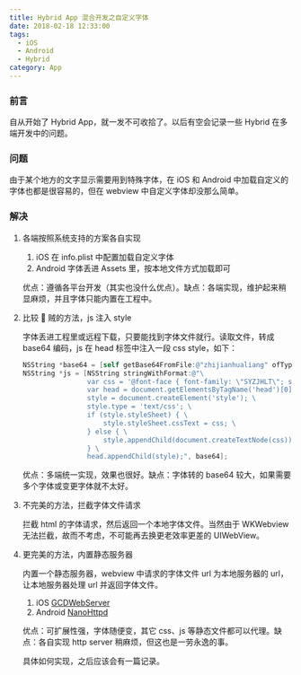 ```yaml
---
title: Hybrid App 混合开发之自定义字体
date: 2018-02-18 12:33:00
tags:
  - iOS
  - Android
  - Hybrid
category: App
---
```


### 前言

自从开始了 Hybrid App，就一发不可收拾了。以后有空会记录一些 Hybrid 在多端开发中的问题。

### 问题

由于某个地方的文字显示需要用到特殊字体，在 iOS 和 Android 中加载自定义的字体也都是很容易的，但在 webview 中自定义字体却没那么简单。

### 解决

1. 各端按照系统支持的方案各自实现

    1. iOS 在 info.plist 中配置加载自定义字体
    2. Android 字体丢进 Assets 里，按本地文件方式加载即可

    优点：遵循各平台开发（其实也没什么优点）。缺点：各端实现，维护起来稍显麻烦，并且字体只能内置在工程中。

2. 比较 🐔 贼的方法，js 注入 style

    字体丢进工程里或远程下载，只要能找到字体文件就行。读取文件，转成 base64 编码，js 在 head 标签中注入一段 css style，如下：

    ```ObjectiveC
    NSString *base64 = [self getBase64FromFile:@"zhijianhualiang" ofType:@"ttf"];
    NSString *js = [NSString stringWithFormat:@"\
                    var css = '@font-face { font-family: \"SYZJHLT\"; src: url(data:font/ttf;base64,%@) format(\"truetype\");}'; \
                    var head = document.getElementsByTagName('head')[0], \
                    style = document.createElement('style'); \
                    style.type = 'text/css'; \
                    if (style.styleSheet) { \
                        style.styleSheet.cssText = css; \
                    } else { \
                        style.appendChild(document.createTextNode(css)); \
                    } \
                    head.appendChild(style);", base64];
    ```

    优点：多端统一实现，效果也很好。缺点：字体转的 base64 较大，如果需要多个字体或变更字体就不太好。

3. 不完美的方法，拦截字体文件请求

    拦截 html 的字体请求，然后返回一个本地字体文件。当然由于 WKWebview 无法拦截，故而不考虑，不可能再去换更老效率更差的 UIWebView。

4. 更完美的方法，内置静态服务器

    内置一个静态服务器，webview 中请求的字体文件 url 为本地服务器的 url，让本地服务器处理 url 并返回字体文件。

    1. iOS [GCDWebServer](https://github.com/swisspol/GCDWebServer)
    2. Android [NanoHttpd](https://github.com/NanoHttpd/nanohttpd)

    优点：可扩展性强，字体随便变，其它 css、js 等静态文件都可以代理。缺点：各自实现 http server 稍麻烦，但这也是一劳永逸的事。

    具体如何实现，之后应该会有一篇记录。
